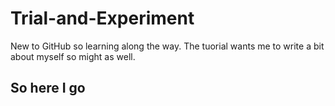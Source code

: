 # Trial-and-Experiment
New to GitHub so learning along the way. 
The tuorial wants me to write a bit about myself so might as well. 
## So here I go ## 
